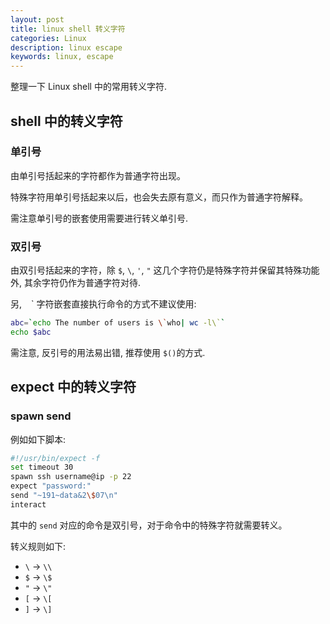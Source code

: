 ```yaml
---
layout: post
title: linux shell 转义字符
categories: Linux
description: linux escape
keywords: linux, escape
---
```


整理一下 Linux shell 中的常用转义字符.

## shell 中的转义字符

### 单引号

由单引号括起来的字符都作为普通字符出现。

特殊字符用单引号括起来以后，也会失去原有意义，而只作为普通字符解释。

需注意单引号的嵌套使用需要进行转义单引号.


### 双引号

由双引号括起来的字符，除 `$`, `\`, `'`, `"` 这几个字符仍是特殊字符并保留其特殊功能外, 其余字符仍作为普通字符对待.

另, ` ` `  字符嵌套直接执行命令的方式不建议使用:

```bash
abc=`echo The number of users is \`who| wc -l\``
echo $abc
```

需注意, 反引号的用法易出错, 推荐使用 `$()`的方式.

## expect 中的转义字符

### spawn send

例如如下脚本:

```bash
#!/usr/bin/expect -f
set timeout 30
spawn ssh username@ip -p 22
expect "password:"
send "~191~data&2\$07\n"
interact
```

其中的 `send` 对应的命令是双引号，对于命令中的特殊字符就需要转义。

转义规则如下:

- `\` -> `\\`
- `$` -> `\$`
- `"` -> `\"`
- `[` -> `\[`
- `]` -> `\]`